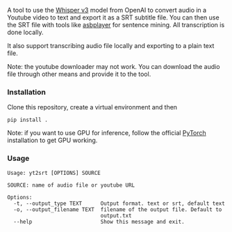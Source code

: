 A tool to use the [Whisper v3](https://huggingface.co/openai/whisper-large-v3) model from OpenAI to convert audio in a Youtube video to text and export it as a SRT subtitle file. You can then use the SRT file with tools like [asbplayer](https://github.com/killergerbah/asbplayer) for sentence mining. All transcription is done locally.

It also support transcribing audio file locally and exporting to a plain text file.

Note: the youtube downloader may not work. You can download the audio file through other means and provide it to the tool.

### Installation
Clone this repository, create a virtual environment and then 

`pip install .`

Note: if you want to use GPU for inference, follow the official [PyTorch](https://pytorch.org/get-started/locally/) installation to get GPU working.

### Usage
```
Usage: yt2srt [OPTIONS] SOURCE

SOURCE: name of audio file or youtube URL

Options:
  -t, --output_type TEXT      Output format. text or srt, default text
  -o, --output_filename TEXT  filename of the output file. Default to
                              output.txt
  --help                      Show this message and exit.
```
